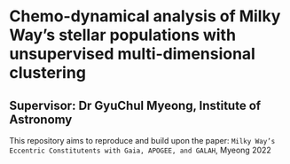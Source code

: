 # Chemo-dynamical analysis of Milky Way’s stellar populations with unsupervised multi-dimensional clustering
## Supervisor: Dr GyuChul Myeong, Institute of Astronomy

This repository aims to reproduce and build upon the paper:  `Milky Way’s Eccentric Constitutents with Gaia, APOGEE, and
GALAH`, Myeong 2022
